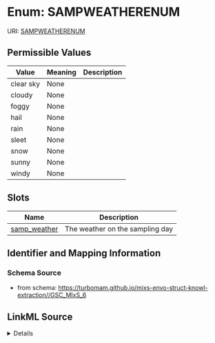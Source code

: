 # Enum: SAMPWEATHERENUM



URI: [SAMPWEATHERENUM](SAMPWEATHERENUM)

## Permissible Values

| Value | Meaning | Description |
| --- | --- | --- |
| clear sky | None |  |
| cloudy | None |  |
| foggy | None |  |
| hail | None |  |
| rain | None |  |
| sleet | None |  |
| snow | None |  |
| sunny | None |  |
| windy | None |  |




## Slots

| Name | Description |
| ---  | --- |
| [samp_weather](samp_weather.md) | The weather on the sampling day |






## Identifier and Mapping Information







### Schema Source


* from schema: https://turbomam.github.io/mixs-envo-struct-knowl-extraction//GSC_MIxS_6




## LinkML Source

<details>
```yaml
name: SAMP_WEATHER_ENUM
from_schema: https://turbomam.github.io/mixs-envo-struct-knowl-extraction//GSC_MIxS_6
rank: 1000
permissible_values:
  clear sky:
    text: clear sky
  cloudy:
    text: cloudy
  foggy:
    text: foggy
  hail:
    text: hail
  rain:
    text: rain
  sleet:
    text: sleet
  snow:
    text: snow
  sunny:
    text: sunny
  windy:
    text: windy

```
</details>
